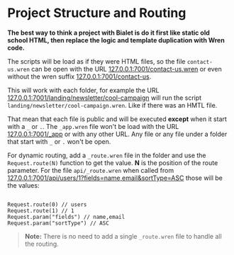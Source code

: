 # Project Structure and Routing

**The best way to think a project with Bialet is do it first like static old school HTML,
then replace the logic and template duplication with Wren code.**

The scripts will be load as if they were HTML files, so the file `contact-us.wren` can be open with the URL [127.0.0.1:7001/contact-us.wren](http://127.0.0.1:7001/contact-us.wren) or even without the wren suffix [127.0.0.1:7001/contact-us](http://127.0.0.1:7001/contact-us).

This will work with each folder, for example the URL [127.0.0.1:7001/landing/newsletter/cool-campaign](http://127.0.0.1:7001/landing/newsletter/cool-campaign) will run the script `landing/newsletter/cool-campaign.wren`. Like if there was an HMTL file.

That mean that each file is public and will be executed **except** when it start with a `_` or `.`. The `_app.wren` file won't be load with the URL [127.0.0.1:7001/_app](http://127.0.0.1:7001/_app) or with any other URL. Any file or any file under a folder that start with `_` or `.` won't be open.

For dynamic routing, add a `_route.wren` file in the folder and use the `Request.route(N)` function to get the value. **N** is the position of the route parameter. For the file `api/_route.wren` when called from [127.0.0.1:7001/api/users/1?fields=name,email&sortType=ASC](http://127.0.0.1:7001/api/users/1?fields=name,email&sortType=ASC) those will be the values:

```wren

Request.route(0) // users
Request.route(1) // 1
Request.param("fields") // name,email
Request.param("sortType") // ASC
```

> **Note:** There is no need to add a single `_route.wren` file to handle all the routing.


